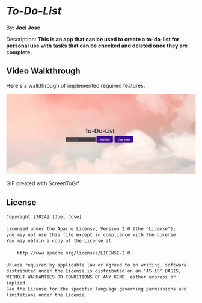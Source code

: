 # *To-Do-List*

By: **Joel Jose**

Description: **This is an app that can be used to create a to-do-list for personal use with tasks that can be checked and deleted once they are complete.**
## Video Walkthrough

Here's a walkthrough of implemented required features:

<img src='./ToDoListGif.gif' title='Video Walkthrough' width='' alt='Video Walkthrough' />

GIF created with ScreenToGif


## License

    Copyright [2024] [Joel Jose]

    Licensed under the Apache License, Version 2.0 (the "License");
    you may not use this file except in compliance with the License.
    You may obtain a copy of the License at

        http://www.apache.org/licenses/LICENSE-2.0

    Unless required by applicable law or agreed to in writing, software
    distributed under the License is distributed on an "AS IS" BASIS,
    WITHOUT WARRANTIES OR CONDITIONS OF ANY KIND, either express or implied.
    See the License for the specific language governing permissions and
    limitations under the License.
